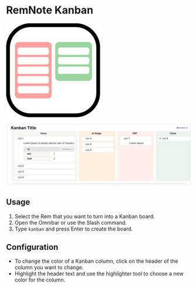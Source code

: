 # RemNote Kanban

![logo](./public/logo.png)

![demo](./public/demo.webp)

## Usage

1. Select the Rem that you want to turn into a Kanban board.
2. Open the Omnibar or use the Slash command.
3. Type `kanban` and press Enter to create the board.

## Configuration

- To change the color of a Kanban column, click on the header of the column you want to change.
- Highlight the header text and use the highlighter tool to choose a new color for the column.
